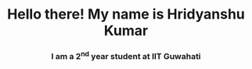 <h1 align="center">Hello there! My name is Hridyanshu Kumar</h1>
<h3 align="center">I am a 2<sup>nd</sup> year student at IIT Guwahati</h3>

<!--
**hridyanshuk/hridyanshuk** is a ✨ _special_ ✨ repository because its `README.md` (this file) appears on your GitHub profile.

Here are some ideas to get you started:


- 🔭 I’m currently working on ...
- 🌱 I’m currently learning ...
- 👯 I’m looking to collaborate on ...
- 🤔 I’m looking for help with ...
- 💬 Ask me about ...
- 📫 How to reach me: ...
- 😄 Pronouns: ...
- ⚡ Fun fact: ...
-->
